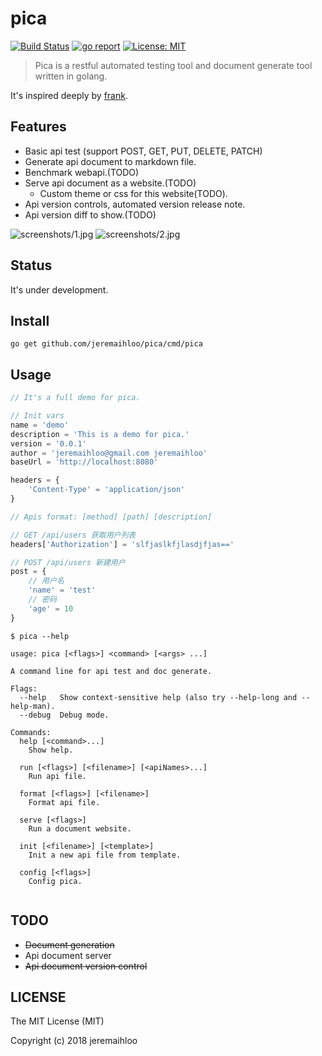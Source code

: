 # pica

[![Build Status](https://travis-ci.org/jeremaihloo/pica.svg?branch=master)](https://travis-ci.org/jeremaihloo/pica)
[![go report](https://goreportcard.com/badge/github.com/jeremaihloo/pica)](https://goreportcard.com/badge/github.com/jeremaihloo/pica)
[![License: MIT](https://img.shields.io/badge/License-MIT-blue.svg)](http://www.gnu.org/licenses/gpl-3.0)
> Pica is a restful automated testing tool and document generate tool written in golang.

It's inspired deeply by [frank](https://github.com/txthinking/frank).

## Features

- Basic api test (support POST, GET, PUT, DELETE, PATCH)
- Generate api document to markdown file.
- Benchmark webapi.(TODO)
- Serve api document as a website.(TODO)
    - Custom theme or css for this website(TODO).
- Api version controls, automated version release note.
- Api version diff to show.(TODO)

![screenshots/1.jpg](screenshots/1.jpg)
![screenshots/2.jpg](screenshots/2.jpg)
## Status

It's under development.

## Install

```console
go get github.com/jeremaihloo/pica/cmd/pica
```

## Usage

```javascript
// It's a full demo for pica.

// Init vars
name = 'demo'
description = 'This is a demo for pica.'
version = '0.0.1'
author = 'jeremaihloo@gmail.com jeremaihloo'
baseUrl = 'http://localhost:8080'

headers = {
    'Content-Type' = 'application/json'
}

// Apis format: [method] [path] [description]

// GET /api/users 获取用户列表
headers['Authorization'] = 'slfjaslkfjlasdjfjas=='

// POST /api/users 新建用户
post = {
    // 用户名
    'name' = 'test'
    // 密码
    'age' = 10
}
```

```console
$ pica --help

usage: pica [<flags>] <command> [<args> ...]

A command line for api test and doc generate.

Flags:
  --help   Show context-sensitive help (also try --help-long and --help-man).
  --debug  Debug mode.

Commands:
  help [<command>...]
    Show help.

  run [<flags>] [<filename>] [<apiNames>...]
    Run api file.

  format [<flags>] [<filename>]
    Format api file.

  serve [<flags>]
    Run a document website.

  init [<filename>] [<template>]
    Init a new api file from template.

  config [<flags>]
    Config pica.


```

## TODO

- ~~Document generation~~
- Api document server
- ~~Api document version control~~

## LICENSE

The MIT License (MIT)

Copyright (c) 2018 jeremaihloo
